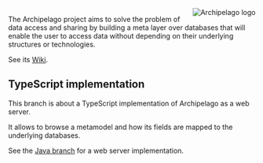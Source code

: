 <img src="doc/web/archipelago/images/Archipelago.png" align=right alt="Archipelago logo">

The Archipelago project aims to solve the problem of data access and sharing by building a meta layer over databases that will enable the user to access data without depending on their underlying structures or technologies.

See its [Wiki](https://github.com/Javarome/Archipelago/wiki).

## TypeScript implementation

This branch is about a TypeScript implementation of Archipelago as a web server.

It allows to browse a metamodel and how its fields are mapped to the underlying databases.

See the [Java branch](https://github.com/RR0/Archipelago/tree/java) for a web server implementation.
